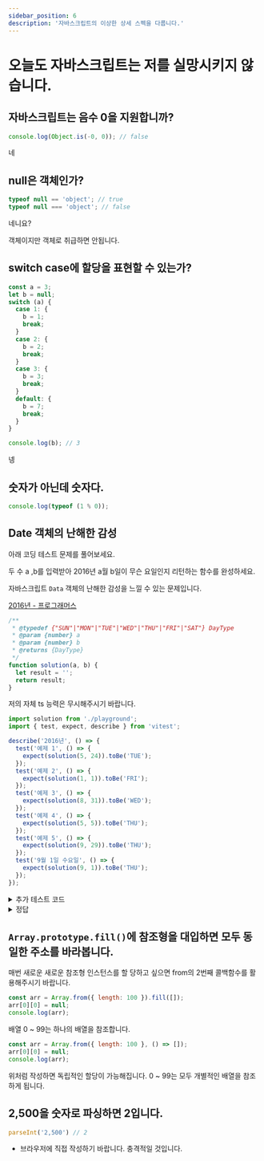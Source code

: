 ```yaml
---
sidebar_position: 6
description: '자바스크립트의 이상한 상세 스펙을 다룹니다.'
---
```


# 오늘도 자바스크립트는 저를 실망시키지 않습니다.

## 자바스크립트는 음수 0을 지원합니까?

```js
console.log(Object.is(-0, 0)); // false
```

네

## null은 객체인가?

```js
typeof null == 'object'; // true
typeof null === 'object'; // false
```

네니요?

객체이지만 객체로 취급하면 안됩니다.

## switch case에 할당을 표현할 수 있는가?

```js
const a = 3;
let b = null;
switch (a) {
  case 1: {
    b = 1;
    break;
  }
  case 2: {
    b = 2;
    break;
  }
  case 3: {
    b = 3;
    break;
  }
  default: {
    b = 7;
    break;
  }
}

console.log(b); // 3
```

넹

## 숫자가 아닌데 숫자다.

```js
console.log(typeof (1 % 0));
```

## Date 객체의 난해한 감성

아래 코딩 테스트 문제를 풀어보세요.

두 수 a ,b를 입력받아 2016년 a월 b일이 무슨 요일인지 리턴하는 함수를 완성하세요.

자바스크립트 `Data` 객체의 난해한 감성을 느낄 수 있는 문제입니다.

[2016년 - 프로그래머스](https://school.programmers.co.kr/learn/courses/30/lessons/12901)

```js
/**
 * @typedef {"SUN"|"MON"|"TUE"|"WED"|"THU"|"FRI"|"SAT"} DayType
 * @param {number} a
 * @param {number} b
 * @returns {DayType}
 */
function solution(a, b) {
  let result = '';
  return result;
}
```

저의 자체 ts 능력은 무시해주시기 바랍니다.

```js
import solution from './playground';
import { test, expect, describe } from 'vitest';

describe('2016년', () => {
  test('예제 1', () => {
    expect(solution(5, 24)).toBe('TUE');
  });
  test('예제 2', () => {
    expect(solution(1, 1)).toBe('FRI');
  });
  test('예제 3', () => {
    expect(solution(8, 31)).toBe('WED');
  });
  test('예제 4', () => {
    expect(solution(5, 5)).toBe('THU');
  });
  test('예제 5', () => {
    expect(solution(9, 29)).toBe('THU');
  });
  test('9월 1일 수요일', () => {
    expect(solution(9, 1)).toBe('THU');
  });
});
```

<details>
<summary>추가 테스트 코드</summary>
<div markdown="1">

```js
test('예제 6', () => {
  expect(solution(1, 2)).toBe('SAT');
});
test('예제 7', () => {
  expect(solution(1, 3)).toBe('SUN');
});
test('예제 8', () => {
  expect(solution(1, 4)).toBe('MON');
});
test('예제 9', () => {
  expect(solution(1, 5)).toBe('TUE');
});
test('예제 10', () => {
  expect(solution(1, 6)).toBe('WED');
});
test('예제 11', () => {
  expect(solution(1, 7)).toBe('THU');
});
test('예제 12', () => {
  expect(solution(1, 8)).toBe('FRI');
});
```

</div>
</details>

<details>
<summary>정답</summary>
<div markdown="1">

```js
/**
 * @typedef {"SUN"|"MON"|"TUE"|"WED"|"THU"|"FRI"|"SAT"} DayType
 * @param {number} a
 * @param {number} b
 * @returns {DayType}
 */
function solution(a, b) {
  const date = new Date(2016, a - 1, b);
  const day = date.getDay();
  /** @type {DayType[]} */
  const week = ['SUN', 'MON', 'TUE', 'WED', 'THU', 'FRI', 'SAT'];
  return week[day];
}

export default solution;
```

월은 0부터 시작해야 합니다. 그래서 `-1`을 해줘야 합니다. 당황해서 1시간 날렸습니다. ㅂㄷㅂㄷ...

그래도 요일은 고정되어 있습니다.

</div>
</details>

## `Array.prototype.fill()`에 참조형을 대입하면 모두 동일한 주소를 바라봅니다.

매번 새로운 새로운 참조형 인스턴스를 할 당하고 싶으면 from의 2번째 콜백함수를 활용해주시기 바랍니다.

```js
const arr = Array.from({ length: 100 }).fill([]);
arr[0][0] = null;
console.log(arr);
```

배열 0 ~ 99는 하나의 배열을 참조합니다.

```js
const arr = Array.from({ length: 100 }, () => []);
arr[0][0] = null;
console.log(arr);
```

위처럼 작성하면 독립적인 할당이 가능해집니다. 0 ~ 99는 모두 개별적인 배열을 참조하게 됩니다.

## 2,500을 숫자로 파싱하면 2입니다.

```js
parseInt('2,500') // 2
```

- 브라우저에 직접 작성하기 바랍니다. 충격적일 것입니다.
